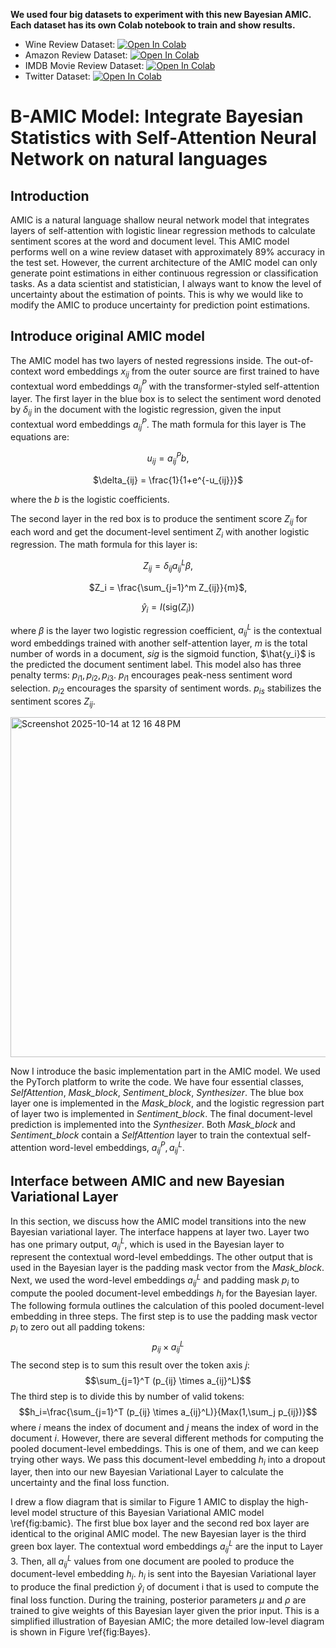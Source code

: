 **We used four big datasets to experiment with this new Bayesian AMIC. Each dataset has its own Colab notebook to train and show results.**
- Wine Review Dataset:       [![Open In Colab](https://colab.research.google.com/assets/colab-badge.svg)](https://colab.research.google.com/drive/1k3KSQ5dcG12yMKW6MVCOGYtQTZOUyerz)
- Amazon Review Dataset:     [![Open In Colab](https://colab.research.google.com/assets/colab-badge.svg)](https://colab.research.google.com/drive/1yN_7I0kbxV6CVAClU5ERPXexxetah4CK)
- IMDB Movie Review Dataset: [![Open In Colab](https://colab.research.google.com/assets/colab-badge.svg)](https://colab.research.google.com/drive/1jdtDmbAeV7gy8BZqK8lqsXSXdyJwixHC)
- Twitter Dataset:           [![Open In Colab](https://colab.research.google.com/assets/colab-badge.svg)](https://colab.research.google.com/drive/1zAsVTlK8z6iyH2JK_RCjTegHSzsz80li)


# B-AMIC Model: Integrate Bayesian Statistics with Self-Attention Neural Network on natural languages

## Introduction
AMIC is a natural language shallow neural network model that integrates layers of self-attention with
logistic linear regression methods to calculate sentiment scores at the word and document level. This AMIC
model performs well on a wine review dataset with approximately 89% accuracy in the test set. However, the
current architecture of the AMIC model can only generate point estimations in either continuous regression
or classification tasks. As a data scientist and statistician, I always want to know the level of uncertainty
about the estimation of points. This is why we would like to modify the AMIC to produce uncertainty for
prediction point estimations.

## Introduce original AMIC model
The AMIC model has two layers of nested regressions inside. The out-of-context word embeddings $x_{ij}$ from the outer source are first trained to have contextual word embeddings $a_{ij}^P$ with the transformer-styled self-attention layer. The first layer in the blue box is to select the sentiment word denoted by $\delta_{ij}$ in the document with the logistic regression, given the input contextual word embeddings $a_{ij}^P$. The math formula for this layer is 
The equations are:

<div align="center">

$u_{ij} = a_{ij}^P b$,

$\delta_{ij} = \frac{1}{1+e^{-u_{ij}}}$

</div>

where the $b$ is the logistic coefficients.

The second layer in the red box is to produce the sentiment score $Z_{ij}$ for each word and get the document-level sentiment $Z_i$ with another logistic regression. The math formula for this layer is:

<div align="center">

$Z_{ij} = \delta_{ij} a_{ij}^L \beta$,

$Z_i = \frac{\sum_{j=1}^m Z_{ij}}{m}$,

$\hat{y}_i=I\left(\text{sig}\left(Z_i\right)\right)$

</div>
 
where $\beta$ is the layer two logistic regression coefficient, $a_{ij}^L$ is the contextual word embeddings trained with another self-attention layer, $m$ is the total number of words in a document, $sig$ is the sigmoid function, $\hat{y_i}$ is the predicted the document sentiment label. This model also has three penalty terms: $p_{i1}, p_{i2}, p_{i3}$. $p_{i1}$ encourages peak-ness sentiment word selection. $p_{i2}$ encourages the sparsity of sentiment words. $p_{is}$ stabilizes the sentiment scores $Z_{ij}$. 

<img width="991" height="544" alt="Screenshot 2025-10-14 at 12 16 48 PM" src="https://github.com/user-attachments/assets/5991094b-0de4-463b-9cc1-ec3b6bd2308e" />

Now I introduce the basic implementation part in the AMIC model. We used the PyTorch platform to write the code. We have four essential classes, *SelfAttention*, *Mask_block*, *Sentiment_block*, *Synthesizer*. The blue box layer one is implemented in the *Mask_block*, and the logistic regression part of layer two is implemented in *Sentiment_block*. The final document-level prediction is implemented into the *Synthesizer*. Both *Mask_block* and *Sentiment_block* contain a *SelfAttention* layer to train the contextual self-attention word-level embeddings, $a_{ij}^P, a_{ij}^L$.

## Interface between AMIC and new Bayesian Variational Layer
In this section, we discuss how the AMIC model transitions into the new Bayesian variational layer. The interface happens at layer two. Layer two has one primary output, $a_{ij}^L$, which is used in the Bayesian layer to represent the contextual word-level embeddings. The other output that is used in the Bayesian layer is the padding mask vector from the *Mask_block*. Next, we used the word-level embeddings $a_{ij}^L$ and padding mask $p_i$ to compute the pooled document-level embeddings $h_i$ for the Bayesian layer. The following formula outlines the calculation of this pooled document-level embedding in three steps. The first step is to use the padding mask vector $p_{i}$ to zero out all padding tokens: $$p_{ij} \times a_{ij}^L$$ The second step is to sum this result over the token axis $j$: $$\sum_{j=1}^T (p_{ij} \times a_{ij}^L)$$ The third step is to divide this by number of valid tokens: $$h_i=\frac{\sum_{j=1}^T (p_{ij} \times a_{ij}^L)}{Max(1,\sum_j p_{ij})}$$ where $i$ means the index of document and $j$ means the index of word in the document $i$. However, there are several different methods for computing the pooled document-level embeddings. This is one of them, and we can keep trying other ways. We pass this document-level embedding $h_i$ into a dropout layer, then into our new Bayesian Variational Layer to calculate the uncertainty and the final loss function. 

I drew a flow diagram that is similar to Figure 1 AMIC to display the high-level model structure of this Bayesian Variational AMIC model \ref{fig:bamic}. The first blue box layer and the second red box layer are identical to the original AMIC model. The new Bayesian layer is the third green box layer. The contextual word embeddings $a_{ij}^L$ are the input to Layer 3. Then, all $a_{ij}^L$ values from one document are pooled to produce the document-level embedding $h_i$. $h_i$ is sent into the Bayesian Variational layer to produce the final prediction $\hat{y}_i$ of document i that is used to compute the final loss function. During the training, posterior parameters $\mu$ and $\rho$ are trained to give weights of this Bayesian layer given the prior input. This is a simplified illustration of Bayesian AMIC; the more detailed low-level diagram is shown in Figure \ref{fig:Bayes}.
